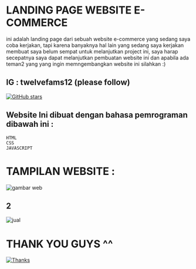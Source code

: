  # LANDING PAGE WEBSITE E-COMMERCE  
 
 ini adalah landing page dari sebuah website e-commerce yang sedang saya coba kerjakan, tapi karena banyaknya hal lain yang sedang saya kerjakan membuat saya belum sempat untuk melanjutkan project ini, saya harap secepatnya saya dapat melanjutkan pembuatan website ini dan apabila ada teman2 yang yang ingin memngembangkan website ini silahkan :)
 ## IG : twelvefams12 (please follow)
 
 [![GitHub stars](https://img.shields.io/github/stars/Naereen/StrapDown.js.svg?style=social&label=Star&maxAge=2592000)](https://GitHub.com/Naereen/StrapDown.js/stargazers/)

## Website Ini dibuat dengan bahasa pemrograman dibawah ini :
```
HTML
CSS
JAVASCRIPT
```
# TAMPILAN WEBSITE :
![gambar web](https://github.com/CaelumNew/ONEPAGE_ECOMMERCEWEBSITE/assets/129501480/b3ca3aa2-b27d-42e6-aa9a-da89c0334113)
## 2
![jual](https://github.com/CaelumNew/ONEPAGE_ECOMMERCEWEBSITE/assets/129501480/3f1c06b2-5e5c-47dc-99a0-97d925613c18)

# THANK YOU GUYS ^^
[![Thanks](https://img.shields.io/badge/say-thanks-ff69b4.svg)](https://saythanks.io/to/kennethreitz)
